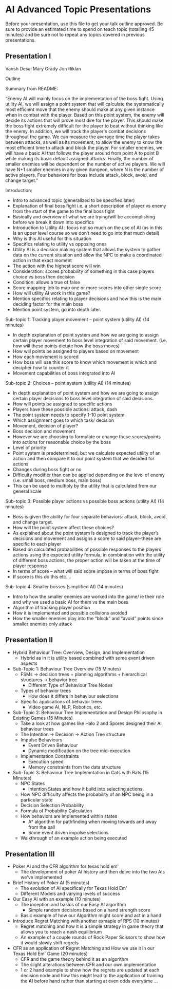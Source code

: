 # AI Advanced Topic Presentations

Before your presentation, use this file to get your talk outline approved. Be
sure to provide an estimated time to spend on teach topic (totalling 45 minutes)
and be sure not to repeat any topics covered in previous presentations.

## Presentation I

Vansh Desai 
Mary Grady
Jon Riklan

Outline


Summary from README: 

“Enemy AI will mainly focus on the implementation of the boss fight. Using utility AI, we will assign a point system that will calculate the systematically most efficient move that the enemy should make at any given instance when in combat with the player. Based on this point system, the enemy will decide its actions that will prove most dire for the player. This should make the boss fight extremely difficult for the player to beat without thinking like the enemy. In addition, we will track the player's combat decisions throughout the game. We can measure the average time the player takes between attacks, as well as its movement, to allow the enemy to know the most efficient time to attack and block the player. For smaller enemies, we will have a basic AI that follows the player around from point A to point B while making its basic default assigned attacks. Finally, the number of smaller enemies will be dependent on the number of active players. We will have N+1 smaller enemies in any given dungeon, where N is the number of active players. Four behaviors for boss include attack, block, avoid, and change target.”

Introduction: 

-	Intro to advanced topic (generalized to be specified later)
-	Explanation of final boss fight i.e. a short description of player vs enemy from the start of the game to the final boss fight
-	Basically and overview of what we are trying/will be accomplishing before we break it down into specifics 
-	Introduction to Utility AI : focus not so much on the use of AI (as in this is an upper level course so we don’t need to go into that much detail)  
-	Why is this AI useful for this situation 
-	Specifics relating to utility vs opposing ones 
-	Utility AI is a decision making system that allows the system to gather data on the current situation and allow the NPC to make a coordinated action in that exact moment 
-	The action with the highest score will win
-	Consideration: scores probability of something in this case players choice vs boss then decision 
-	Condition: allows a true of false 
-	Score mapping: job to map one or more scores into other single score 
-	How will utility AI work in this game? 
-	Mention specifics relating to player decisions and how this is the main deciding factor for the main boss 
-	Mention point system, go into depth later.


Sub-topic 1: Tracking player movement – point system (utility AI) (14 minutes)

-	In depth explanation of point system and how we are going to assign certain player movement to boss level integration of said movement. (i.e. how will these points dictate how the boss moves) 
-	How will points be assigned to players based on movement
-	How each movement is scored
-	How boss will use this score to know which movement is which and decipher how to counter it 
-	Movement capabilities of boss integrated into AI 



Sub-topic 2: Choices – point system (utility AI) (14 minutes)

-	In depth explanation of point system and how we are going to assign certain player decisions to boss level integration of said decisions.
-	How will points be assigned to specific actions 
-	Players have these possible actions: attack, dash
-	The point system needs to specify 1-10 point system
-	Which assignment goes to which task/ decision 
-	Movement, decision of player? 
-	Boss decision and movement 
-	However we are choosing to formulate or change these scores/points into actions for reasonable choice by the boss
-	Level of priority 
-	Point system is predetermined, but we calculate expected utility of an action and then compare it to our point system that we decided for actions
-	Changes during boss fight or no 
-	Difficulty modifier than can be applied depending on the level of enemy (i.e. small boss, medium boss, main boss)
-	This can be used to multiply by the utility that is calculated from our general scale


Sub-topic 3: Possible player actions vs possible boss actions (utility AI)  (14 minutes)

-	Boss is given the ability for four separate behaviors: attack, block, avoid, and change target.
-	How will the point system affect these choices?
-	As explained about the point system is designed to track the player’s decisions and movement and assigns a score to said player–these are specific to each player 
-	Based on calculated probabilities of possible responses to the players actions using the expected utility formula, in combination with the utility of different boss actions, the proper action will be taken at the time of player response
-	In terms of score – what will said score impose in terms of boss fight
-	If score is this do this etc….


Sub-topic 4: Smaller bosses (simplified AI) (14 minutes)

-	Intro to how the smaller enemies are worked into the game/ ie their role and why we used a basic AI for them vs the main boss 
-	Algorithm of tracking player position 
-	How it is implemented and possible collisions avoided 
-	How the smaller enemies play into the “block” and “avoid” points since smaller enemies only attack 


## Presentation II
- Hybrid Behaviour Tree: Overview, Design, and Implementation
  - Hybrid as in it is utility based combined with some event driven aspects 
- Sub-Topic 1: Behaviour Tree Overview (15 Minutes)
  - FSMs -> decision trees + planning algorithms + hierarchical structures -> behavior tree
    - Different Type of Behaviour Tree Nodes 
  - Types of behavior trees
    - How does it differs in behaviour selections
  - Specific applications of behavior trees
    - Video game AI, NLP, Robotics, etc.
- Sub-Topic 2: Behaviour Tree Implementation and Design Philosophy in Existing Games (15 Minutes)
  - Take a look at how games like Halo 2 and Spores designed their AI behaviour trees
  - The Intention -> Decision -> Action Tree structure
  - Impulse Behaviours
    - Event Driven Behaviour
    - Dynamic modification on the tree mid-execution 
  - Implementation Constraints
    - Execution speed
    - Memory constraints from the data structure
- Sub-Topic 3: Behaviour Tree Implemntation in Cats with Bats (15 Minutes)
  - NPC States
    - Intention States and how it build into selecting actions
   - How NPC difficulty affects the probability of an NPC being in a particular state
    - Decision Selection Probability
    - Formula of Probability Calculation
  - How behaviors are implemented within states
    - A* algorithm for pathfinding when moving towards and away from the ball
    - Some event driven impulse selections
  - Walkthrough of an example action being executed

## Presentation III
- Poker AI and the CFR algorithm for texas hold em'
  - The development of poker AI history and then delve into the two AIs we've implemented
- Brief History of Poker AI (5 minutes)
  - The evolution of AI specifically for Texas Hold Em'
  - Different Models and varying levels of success
- Our Easy AI with an example (10 minutes)
  - The inception and basics of our Easy AI algorithm
    - Simple random decisions based on a hand strength score
  - Basic example of how our Algorithm might score and act in a hand
- Introduce Regret Matching with another exmaple of RPS (10 minutes)
  - Regret matching and how it is a simple strategy in game theory that allows you to reach a nash equilibrium
  - An example of a couple rounds of Rock Paper Scissors to show how it would slowly shift regrets
- CFR as an application of Regret Matching and How we use it in our Texas Hold Em' Game (20 minutes)
  - CFR and the game theory behind it as an algorithm
  - The slight alterations between CFR and our own implementation
  - 1 or 2 hand example to show how the regrets are updated at each decision node and how this might lead to the application of training the AI before hand rather than starting at even odds everytime
...
